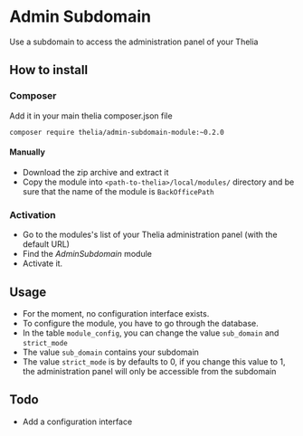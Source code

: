 Admin Subdomain
===============
 
Use a subdomain to access the administration panel of your Thelia

How to install
--------------

### Composer

Add it in your main thelia composer.json file

```
composer require thelia/admin-subdomain-module:~0.2.0
```

#### Manually

-   Download the zip archive and extract it
-   Copy the module into `<path-to-thelia>/local/modules/` directory and be sure that the name of the module is `BackOfficePath`

### Activation

-   Go to the modules's list of your Thelia administration panel (with the default URL)
-   Find the *AdminSubdomain* module
-   Activate it.

Usage
----- 

-   For the moment, no configuration interface exists.
-   To configure the module, you have to go through the database.
-   In the table `module_config`, you can change the value `sub_domain` and `strict_mode`
-   The value `sub_domain` contains your subdomain
-   The value `strict_mode` is by defaults to 0, if you change this value to 1, the administration panel will only be accessible from the subdomain

Todo
-----

-   Add a configuration interface